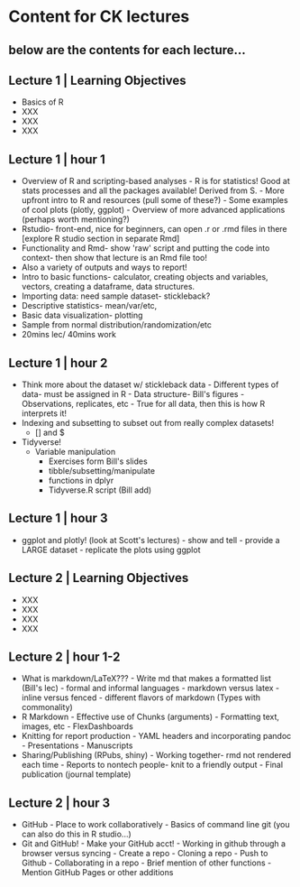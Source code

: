# Content for CK lectures
below are the contents for each lecture...
-----
## Lecture 1 | Learning Objectives
- Basics of R
- XXX
- XXX
- XXX

## Lecture 1 | hour 1
- Overview of R and scripting-based analyses
		- R is for statistics! Good at stats processes and all the packages available! Derived from S.
		- More upfront intro to R and resources (pull some of these?)
		- Some examples of cool plots (plotly, ggplot)
		- Overview of more advanced applications (perhaps worth mentioning?)
- Rstudio- front-end, nice for beginners, can open .r or .rmd files in there [explore R studio section in separate Rmd]
- Functionality and Rmd- show 'raw' script and putting the code into context- then show that lecture is an Rmd file too!
- Also a variety of outputs and ways to report!
- Intro to basic functions- calculator, creating objects and variables, vectors, creating a dataframe, data structures.
- Importing data: need sample dataset- stickleback?
- Descriptive statistics- mean/var/etc,
- Basic data visualization- plotting
- Sample from normal distribution/randomization/etc
- 20mins lec/ 40mins work

## Lecture 1 | hour 2
- Think more about the dataset w/ stickleback data
		- Different types of data- must be assigned in R
		- Data structure- Bill's figures
		- Observations, replicates, etc
		- True for all data, then this is how R interprets it!
- Indexing and subsetting to subset out from really complex datasets!
    - [] and $
- Tidyverse!
    - Variable manipulation
		- Exercises form Bill's slides
		- tibble/subsetting/manipulate
		- functions in dplyr
		- Tidyverse.R script (Bill add)

## Lecture 1 | hour 3
- ggplot and plotly! (look at Scott's lectures)
		- show and tell
		- provide a LARGE dataset
		- replicate the plots using ggplot

## Lecture 2 | Learning Objectives
- XXX
- XXX
- XXX
- XXX

## Lecture 2 | hour 1-2
- What is markdown/LaTeX???
		- Write md that makes a formatted list (Bill's lec)
		- formal and informal languages
		- markdown versus latex
		- inline versus fenced
		- different flavors of markdown (Types with commonality)
- R Markdown
		- Effective use of Chunks (arguments)
		- Formatting text, images, etc
		- FlexDashboards
- Knitting for report production
		- YAML headers and incorporating pandoc
		- Presentations
		- Manuscripts
- Sharing/Publishing (RPubs, shiny)
		- Working together- rmd not rendered each time
		- Reports to nontech people- knit to a friendly output
		- Final publication (journal template)

## Lecture 2 | hour 3
- GitHub
		- Place to work collaboratively
		- Basics of command line git (you can also do this in R studio...)
- Git and GitHub!
		- Make your GitHub acct!
		- Working in github through a browser versus syncing
		- Create a repo
		- Cloning a repo
		- Push to Github
		- Collaborating in a repo
		- Brief mention of other functions
		- Mention GitHub Pages or other additions
